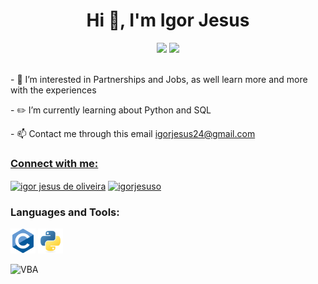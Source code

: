 <h1 align="center">Hi 👋, I'm Igor Jesus</h1>
<div align="center">
  <img height="180em" src="https://github-readme-stats.vercel.app/api?username=JesusIgor&show_icons=true&theme=highcontrast&include_all_commits=true&count_private=true"/>
  <img height="180em" src="https://github-readme-stats.vercel.app/api/top-langs/?username=JesusIgor&layout=compact&langs_count=7&theme=highcontrast"/>
</div>
<br>
<p>- 👀 I’m interested in Partnerships and Jobs, as well learn more and more with the experiences</p>
<p>- ✏️ I’m currently learning about Python and SQL</p>
<p>- 📫 Contact me through this email <a href = "mailto:igorjesus24@gmail.com">igorjesus24@gmail.com</p>

<h3 align="left">Connect with me:</h3>
<p align="left">

<a href="https://linkedin.com/in/igor-jesus-de-oliveira-153684157/" target="blank"><img align="center" src="https://raw.githubusercontent.com/rahuldkjain/github-profile-readme-generator/master/src/images/icons/Social/linked-in-alt.svg" alt="igor jesus de oliveira" height="30" width="40" /></a>
<a href="https://instagram.com/igorjesuso" target="blank"><img align="center" src="https://raw.githubusercontent.com/rahuldkjain/github-profile-readme-generator/master/src/images/icons/Social/instagram.svg" alt="igorjesuso" height="30" width="40" /></a>
</p>

<h3 align="left">Languages and Tools:</h3>
<p align="left"> <a target="_blank"> <img src="https://raw.githubusercontent.com/devicons/devicon/master/icons/c/c-original.svg" alt="c" width="40" height="40"/> </a> <a target="_blank"> <img src="https://raw.githubusercontent.com/devicons/devicon/master/icons/python/python-original.svg" alt="python" width="40" height="40"/> </a> </p> <img src="https://img.shields.io/badge/Microsoft_Excel-217346?style=for-the-badge&logo=microsoft-excel&logoColor=white" alt="VBA" width="95" height="40"/> </a> </p>
